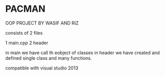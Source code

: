 # PACMAN
OOP PROJECT BY WASIF AND RIZ

consists of 2 files 

1 main.cpp
2 header

in main we have call th eobject of classes 
in header we have created and defined single class and many functions.

compatible with visual studio 2013 
